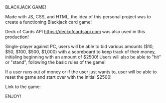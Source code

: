 BLACKJACK GAME! 

Made with JS, CSS, and HTML, the idea of this personal project was to create a functioning Blackjack card game! 

Deck of Cards API https://deckofcardsapi.com was also used in this production!

Single-player against PC, users will be able to bid various amounts ($10, $50, $100, $500, $1,000) with a scoreboard to keep track of their money, initialing beginning with an amount of $2500! Users will also be able to "hit" or "stand", following the basic rules of the game!

If a user runs out of money or if the user just wants to, user will be able to reset the game and start over with the initial $2500!

Link to the game: 

ENJOY!

